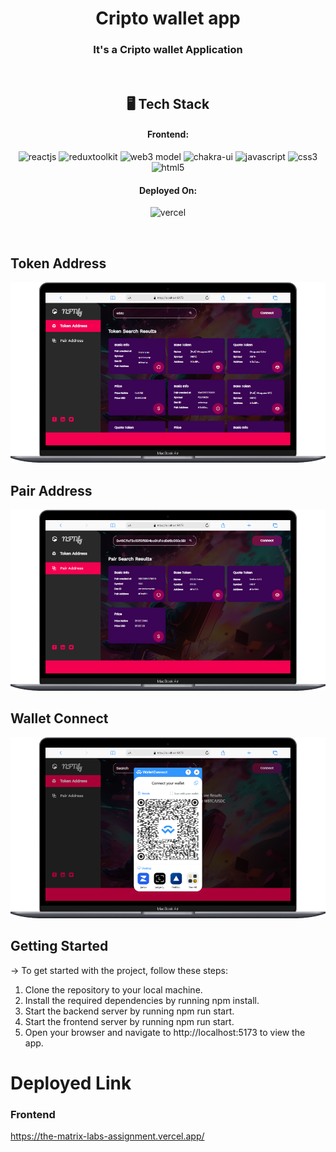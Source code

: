 <h1 align="center">Cripto wallet app</h1>

<h3 align="center">It's a Cripto wallet Application</h3>

<br />

<h2 align="center">🖥️ Tech Stack</h2>

<h4 align="center">Frontend:</h4>

<p align="center">
  <img src="https://img.shields.io/badge/React-20232A?style=for-the-badge&logo=react&logoColor=61DAFB" alt="reactjs" />
   <img src="https://img.shields.io/badge/reduxtoolkit-E34F26?style=for-the-badge&logo=reduxtoolkit&logoColor=white" alt="reduxtoolkit" />
     <img src="https://img.shields.io/badge/web3-E34F26?style=for-the-badge&logo=web3&logoColor=white" alt="web3 model" />

  <img src="https://img.shields.io/badge/Chakra%20UI-3bc7bd?style=for-the-badge&logo=chakraui&logoColor=white" alt="chakra-ui" />
  <img src="https://img.shields.io/badge/JavaScript-323330?style=for-the-badge&logo=javascript&logoColor=F7DF1E" alt="javascript" />
  
  <img src="https://img.shields.io/badge/CSS3-1572B6?style=for-the-badge&logo=css3&logoColor=white" alt="css3" />
  <img src="https://img.shields.io/badge/HTML5-E34F26?style=for-the-badge&logo=html5&logoColor=white" alt="html5" />

</p>

<h4 align="center">Deployed On:</h4>

<p align="center">
  <img src="https://img.shields.io/badge/Vercel-00C7B7?style=for-the-badge&logo=vercel&logoColor=white" alt="vercel" />
 
</p>

<br />

## Token Address

<img src="./frontend/src/assets/tokenAddress.png">

<br />

## Pair Address

<img src="./frontend/src/assets/pairAddress.png">
<br />

## Wallet Connect

<img src="./frontend/src/assets/wallet.png">
<br />

## Getting Started

-> To get started with the project, follow these steps:

1. Clone the repository to your local machine.
2. Install the required dependencies by running npm install.
3. Start the backend server by running npm run start.
4. Start the frontend server by running npm run start.
5. Open your browser and navigate to http://localhost:5173 to view the app.

# Deployed Link

### Frontend
https://the-matrix-labs-assignment.vercel.app/


